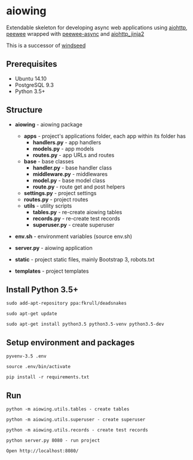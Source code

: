 # aiowing

Extendable skeleton for developing async web applications using [aiohttp](https://github.com/KeepSafe/aiohttp), [peewee](https://github.com/coleifer/peewee) wrapped with [peewee-async](https://github.com/05bit/peewee-async) and [aiohttp_jinja2](https://github.com/aio-libs/aiohttp_jinja2)

This is a successor of [windseed](https://github.com/embali/windseed)


## Prerequisites

- Ubuntu 14.10
- PostgreSQL 9.3
- Python 3.5+


## Structure

- **aiowing** - aiowing package
  - **apps** - project's applications folder, each app within its folder has
    - **handlers.py** - app handlers
    - **models.py** - app models
    - **routes.py** - app URLs and routes
  - **base** - base classes
    - **handler.py** - base handler class
    - **middleware.py** - middlewares
    - **model.py** - base model class
    - **route.py** - route get and post helpers
  - **settings.py** - project settings
  - **routes.py** - project routes
  - **utils** - utility scripts
    - **tables.py** - re-create aiowing tables
    - **records.py** - re-create test records
    - **superuser.py** - create superuser

- **env.sh** - environment variables (source env.sh)

- **server.py** - aiowing application

- **static** - project static files, mainly Bootstrap 3, robots.txt

- **templates** - project templates


## Install Python 3.5+
```
sudo add-apt-repository ppa:fkrull/deadsnakes

sudo apt-get update

sudo apt-get install python3.5 python3.5-venv python3.5-dev
```

## Setup environment and packages

```
pyvenv-3.5 .env

source .env/bin/activate

pip install -r requirements.txt
```


## Run

```
python -m aiowing.utils.tables - create tables

python -m aiowing.utils.superuser - create superuser

python -m aiowing.utils.records - create test records

python server.py 8080 - run project

Open http://localhost:8080/
```
